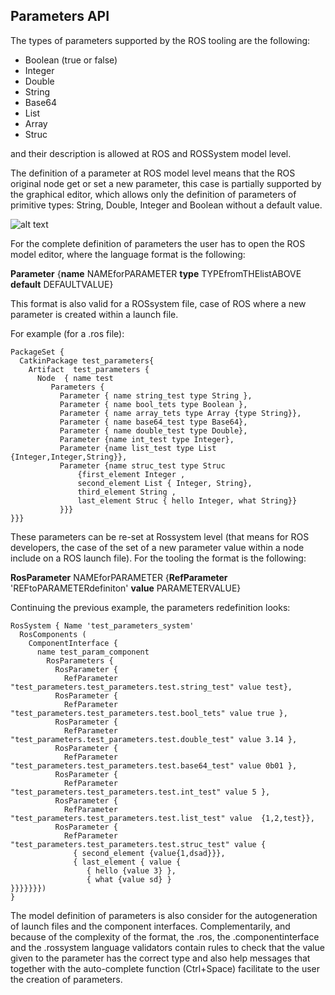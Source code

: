 ## Parameters API

The types of parameters supported by the ROS tooling are the following:

* Boolean (true or false)
* Integer 
* Double
* String
* Base64
* List 
* Array
* Struc

and their description is allowed at ROS and ROSSystem model level. 

The definition of a parameter at ROS model level means that the ROS original node get or set a new parameter, this case is partially supported by the graphical editor, which allows only the definition of parameters of primitive types: String, Double, Integer and Boolean without a default value.

![alt text](images/parameter_set.gif)

For the complete definition of parameters the user has to open the ROS model editor, where the language format is the following:

**Parameter** {**name** NAMEforPARAMETER **type** TYPEfromTHElistABOVE **default** DEFAULTVALUE}

This format is also valid for a ROSsystem file, case of ROS where a new parameter is created within a launch file.

For example (for a .ros file):

```
PackageSet {
  CatkinPackage test_parameters{
    Artifact  test_parameters {
      Node  { name test
         Parameters { 
           Parameter { name string_test type String },
           Parameter { name bool_tets type Boolean },
           Parameter { name array_tets type Array {type String}},
           Parameter { name base64_test type Base64},
           Parameter { name double_test type Double},
           Parameter {name int_test type Integer},
           Parameter {name list_test type List {Integer,Integer,String}},
           Parameter {name struc_test type Struc 
               {first_element Integer ,
               second_element List { Integer, String},
               third_element String ,
               last_element Struc { hello Integer, what String}}
           }}}
}}}
```
These parameters can be re-set at Rossystem level (that means for ROS developers, the case of the set of a new parameter value within a node include on a ROS launch file). For the tooling the format is the following:

 **RosParameter** NAMEforPARAMETER {**RefParameter** 'REFtoPARAMETERdefiniton' **value** PARAMETERVALUE}

Continuing the previous example, the parameters redefinition looks:

```
RosSystem { Name 'test_parameters_system' 
  RosComponents ( 
    ComponentInterface {
      name test_param_component
        RosParameters {
          RosParameter { 
            RefParameter "test_parameters.test_parameters.test.string_test" value test},
          RosParameter {
            RefParameter "test_parameters.test_parameters.test.bool_tets" value true },
          RosParameter {
            RefParameter "test_parameters.test_parameters.test.double_test" value 3.14 },
          RosParameter {
            RefParameter "test_parameters.test_parameters.test.base64_test" value 0b01 },
          RosParameter {
            RefParameter "test_parameters.test_parameters.test.int_test" value 5 },
          RosParameter {
            RefParameter "test_parameters.test_parameters.test.list_test" value  {1,2,test}},
          RosParameter {
            RefParameter "test_parameters.test_parameters.test.struc_test" value {
              { second_element {value{1,dsad}}},
              { last_element { value { 
                 { hello {value 3} },
                 { what {value sd} } 
}}}}}}})
}
```
The model definition of parameters is also consider for the autogeneration of launch files and the component interfaces. Complementarily, and because of the complexity of the format, the .ros, the .componentinterface and the .rossystem language validators contain rules to check that the value given to the parameter has the correct type and also help messages that together with the auto-complete function (Ctrl+Space) facilitate to the user the creation of parameters.
